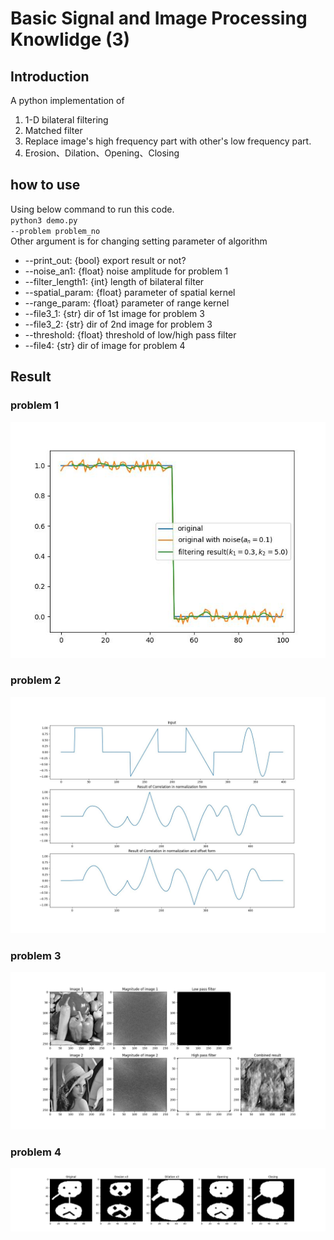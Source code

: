 # Basic Signal and Image Processing Knowlidge (3)
## Introduction
A python implementation of <br>
1. 1-D bilateral filtering
2. Matched filter
3. Replace image's high frequency part with other's low frequency part.
4. Erosion、Dilation、Opening、Closing

## how to use
Using below command to run this code.<br>
<code>python3 demo.py --problem problem_no</code><br>
Other argument is for changing setting parameter of algorithm<br>

* --print_out: {bool} export result or not?
* --noise_an1: {float} noise amplitude for problem 1
* --filter_length1: {int} length of bilateral filter
* --spatial_param: {float} parameter of spatial kernel
* --range_param: {float} parameter of range kernel
* --file3_1: {str} dir of 1st image for problem 3
* --file3_2: {str} dir of 2nd image for problem 3
* --threshold: {float} threshold of low/high pass filter
* --file4: {str} dir of image for problem 4

## Result
### problem 1
<center><img src='./p1.jpg'></center>

### problem 2
<center><img src='./p2.jpg'></center>

### problem 3
<center><img src='./p3.jpg'></center>

### problem 4
<center><img src='./p4.jpg'></center>